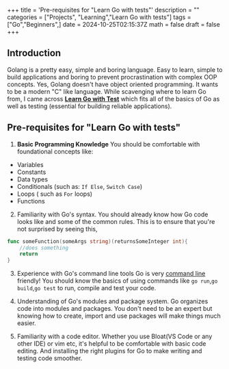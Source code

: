 +++
title = 'Pre-requisites for "Learn Go with tests"'
description = ""
categories = ["Projects", "Learning","Learn Go with tests"]
tags = ["Go","Beginners",]
date = 2024-10-25T02:15:37Z
math = false
draft = false
+++
## Introduction

Golang is a pretty easy, simple and boring language.
Easy to learn, simple to build applications and boring to prevent procrastination with complex OOP concepts.
Yes, Golang doesn't have object oriented programming.
It wants to be a modern "C" like language.
While scavenging where to learn Go from, I came across [**Learn Go with Test**](https://quii.gitbook.io/learn-go-with-tests/go-fundamentals/hello-world)
which fits all of the basics of Go as well as testing (essential for building reliable applications).

## Pre-requisites for "Learn Go with tests"

1. **Basic Programming Knowledge**
You should be comfortable with foundational concepts like:
- Variables
- Constants
- Data types
- Conditionals (such as: `If Else`, `Switch Case`)
- Loops ( such as `For` loops)
- Functions

2. Familiarity with Go's syntax.
You should already know how Go code looks like and some of the common rules.
This is to ensure that you're not surprised by seeing this,
```go
func someFunction(someArgs string)(returnsSomeInteger int){
    //does something
    return
}
```

3. Experience with Go's command line tools
Go is very [command line](/content/posts/Operating-Systems/User-Interfaces/cli-vs-tui-vs-gui.md) friendly!
You should know the basics of using commands like `go run`,`go build`,`go test` to run, compile and test your code.

4. Understanding of Go's modules and package system.
Go organizes code into modules and packages.
You don't need to be an expert but knowing how to create, import and use packages will make things much easier.

5. Familiarity with a code editor.
Whether you use Bloat(VS Code or any other IDE) or vim etc, it's helpful to be comfortable with basic code editing.
And installing the right plugins for Go to make writing and testing code smoother.
